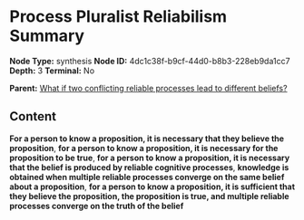 # Process Pluralist Reliabilism Summary

**Node Type:** synthesis
**Node ID:** 4dc1c38f-b9cf-44d0-b8b3-228eb9da1cc7
**Depth:** 3
**Terminal:** No

**Parent:** [What if two conflicting reliable processes lead to different beliefs?](what-if-two-conflicting-reliable-processes-lead-to-different-beliefs.md)

## Content

**For a person to know a proposition, it is necessary that they believe the proposition**, **for a person to know a proposition, it is necessary for the proposition to be true**, **for a person to know a proposition, it is necessary that the belief is produced by reliable cognitive processes**, **knowledge is obtained when multiple reliable processes converge on the same belief about a proposition**, **for a person to know a proposition, it is sufficient that they believe the proposition, the proposition is true, and multiple reliable processes converge on the truth of the belief**
